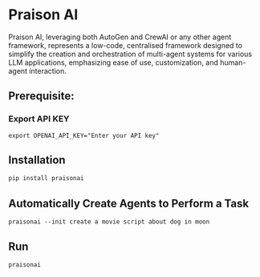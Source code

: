 # Praison AI

Praison AI, leveraging both AutoGen and CrewAI or any other agent framework, represents a low-code, centralised framework designed to simplify the creation and orchestration of multi-agent systems for various LLM applications, emphasizing ease of use, customization, and human-agent interaction.

## Prerequisite:
### Export API KEY

```
export OPENAI_API_KEY="Enter your API key"
```

## Installation

```bash
pip install praisonai
```

## Automatically Create Agents to Perform a Task

```
praisonai --init create a movie script about dog in moon
```
## Run
```
praisonai
```